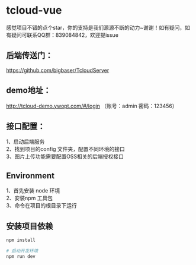 # tcloud-vue

感觉项目不错的点个star，你的支持是我们源源不断的动力~谢谢！如有疑问，如有疑问可联系QQ群：839084842，欢迎提issue


## 后端传送门：
https://github.com/bigbaser/TcloudServer

## demo地址：
http://tcloud-demo.ywopt.com/#/login （账号：admin 密码：123456）

## 接口配置：
1、启动后端服务<br>
2、找到项目的config 文件夹，配置不同环境的接口<br>
3、图片上传功能需要配置OSS相关的后端授权接口<br>

## Environment
1、首先安装 node 环境<br>
2、安装npm 工具包<br>
3、命令在项目的根目录下运行<br>

## 安装项目依赖

``` bash
npm install

# 启动开发环境
npm run dev

```


